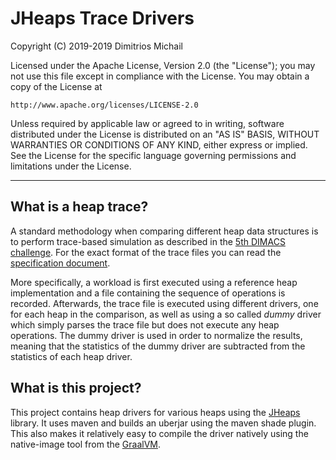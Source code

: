 # JHeaps Trace Drivers

Copyright (C) 2019-2019 Dimitrios Michail

Licensed under the Apache License, Version 2.0 (the "License");
you may not use this file except in compliance with the License.
You may obtain a copy of the License at

    http://www.apache.org/licenses/LICENSE-2.0

Unless required by applicable law or agreed to in writing, software
distributed under the License is distributed on an "AS IS" BASIS,
WITHOUT WARRANTIES OR CONDITIONS OF ANY KIND, either express or implied.
See the License for the specific language governing permissions and
limitations under the License.

***

## What is a heap trace?

A standard methodology when comparing different heap data structures is to perform 
trace-based simulation as described in 
the [5th DIMACS challenge](https://www.cs.amherst.edu/~ccmcgeoch/challenge5/). 
For the exact format of the trace files you can read
the [specification document](https://www.cs.amherst.edu/~ccmcgeoch/challenge5/documents/specs.ps).

More specifically, a workload is first executed using a reference
heap implementation and a file containing the sequence of operations is recorded. Afterwards,
the trace file is executed using different drivers, one for each heap in the comparison,
as well as using a so called *dummy* driver which simply parses the trace file but does
not execute any heap operations. The dummy driver is used in order to normalize the results,
meaning that the statistics of the dummy driver are subtracted from the statistics of each
heap driver. 

## What is this project?

This project contains heap drivers for various heaps using the [JHeaps](https://github.com/d-michail/jheaps) library. 
It uses maven and builds an uberjar using the maven shade plugin. This also makes it relatively easy to compile the 
driver natively using the native-image tool from the [GraalVM](https://www.graalvm.org/).



